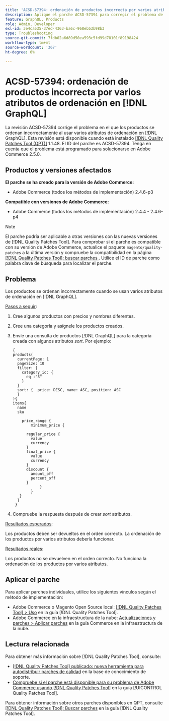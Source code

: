 ```yaml
---
title: 'ACSD-57394: ordenación de productos incorrecta por varios atributos de ordenación en  [!DNL GraphQL]'
description: Aplique el parche ACSD-57394 para corregir el problema de Adobe Commerce en el que los productos se ordenan incorrectamente al usar varios atributos de ordenación en  [!DNL GraphQL].
feature: GraphQL, Products
role: Admin, Developer
exl-id: 3e4ca535-37ed-4363-ba6c-968eb53b98b3
type: Troubleshooting
source-git-commit: 7fdb02a6d89d50ea593c5fd99d78101f89198424
workflow-type: tm+mt
source-wordcount: '367'
ht-degree: 0%

---
```


# ACSD-57394: ordenación de productos incorrecta por varios atributos de ordenación en [!DNL GraphQL]

La revisión ACSD-57394 corrige el problema en el que los productos se ordenan incorrectamente al usar varios atributos de ordenación en [!DNL GraphQL]. Esta revisión está disponible cuando está instalado [[!DNL Quality Patches Tool (QPT)]](https://experienceleague.adobe.com/es/docs/commerce-operations/tools/quality-patches-tool/quality-patches-tool-to-self-serve-quality-patches) 1.1.48. El ID del parche es ACSD-57394. Tenga en cuenta que el problema está programado para solucionarse en Adobe Commerce 2.5.0.

## Productos y versiones afectados

**El parche se ha creado para la versión de Adobe Commerce:**

* Adobe Commerce (todos los métodos de implementación) 2.4.6-p3

**Compatible con versiones de Adobe Commerce:**

* Adobe Commerce (todos los métodos de implementación) 2.4.4 - 2.4.6-p4

>[!NOTE]
>
>El parche podría ser aplicable a otras versiones con las nuevas versiones de [!DNL Quality Patches Tool]. Para comprobar si el parche es compatible con su versión de Adobe Commerce, actualice el paquete `magento/quality-patches` a la última versión y compruebe la compatibilidad en la página [[!DNL Quality Patches Tool]: buscar parches ](https://experienceleague.adobe.com/tools/commerce-quality-patches/index.html?lang=es). Utilice el ID de parche como palabra clave de búsqueda para localizar el parche.

## Problema

Los productos se ordenan incorrectamente cuando se usan varios atributos de ordenación en [!DNL GraphQL].

<u>Pasos a seguir</u>:

1. Cree algunos productos con precios y nombres diferentes.
1. Cree una categoría y asígnele los productos creados.
1. Envíe una consulta de productos [!DNL GraphQL] para la categoría creada con algunos atributos *sort*. Por ejemplo:

   ```
   {
   products(
     currentPage: 1
     pageSize: 10
     filter: {
       category_id: {
         eq :"3"
       }
     }
     sort: {  price: DESC, name: ASC, position: ASC
     }
   ){
   items{
     name
     sku
   
       price_range {
           minimum_price {
   
         regular_price {
           value
           currency
         }
         final_price {
           value
           currency
         }
         discount {
           amount_off
           percent_off
         }
               }
           }
      }
     }
    }
   ```

1. Compruebe la respuesta después de crear *sort* atributos.

<u>Resultados esperados</u>:

Los productos deben ser devueltos en el orden correcto. La ordenación de los productos por varios atributos debería funcionar.

<u>Resultados reales</u>:

Los productos no se devuelven en el orden correcto. No funciona la ordenación de los productos por varios atributos.

## Aplicar el parche

Para aplicar parches individuales, utilice los siguientes vínculos según el método de implementación:

* Adobe Commerce o Magento Open Source local: [[!DNL Quality Patches Tool] > Uso](/help/tools/quality-patches-tool/usage.md) en la guía [!DNL Quality Patches Tool].
* Adobe Commerce en la infraestructura de la nube: [Actualizaciones y parches > Aplicar parches](https://experienceleague.adobe.com/docs/commerce-cloud-service/user-guide/develop/upgrade/apply-patches.html?lang=es) en la guía Commerce en la infraestructura de la nube.

## Lectura relacionada

Para obtener más información sobre [!DNL Quality Patches Tool], consulte:

* [[!DNL Quality Patches Tool] publicado: nueva herramienta para autodistribuir parches de calidad](https://experienceleague.adobe.com/es/docs/commerce-operations/tools/quality-patches-tool/quality-patches-tool-to-self-serve-quality-patches) en la base de conocimiento de soporte.
* [Compruebe si el parche está disponible para su problema de Adobe Commerce usando [!DNL Quality Patches Tool]](/help/tools/quality-patches-tool/patches-available-in-qpt/check-patch-for-magento-issue-with-magento-quality-patches.md) en la guía [!UICONTROL Quality Patches Tool].


Para obtener información sobre otros parches disponibles en QPT, consulte [[!DNL Quality Patches Tool]: Buscar parches](https://experienceleague.adobe.com/tools/commerce-quality-patches/index.html?lang=es) en la guía [!DNL Quality Patches Tool].
